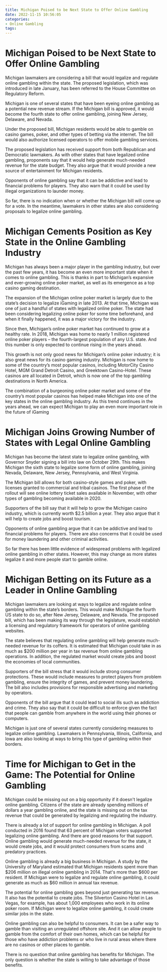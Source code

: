 ```yaml
---
title: Michigan Poised to be Next State to Offer Online Gambling
date: 2022-11-15 10:56:05
categories:
- Online Gambling
tags:
---
```



#  Michigan Poised to be Next State to Offer Online Gambling

Michigan lawmakers are considering a bill that would legalize and regulate online gambling within the state. The proposed legislation, which was introduced in late January, has been referred to the House Committee on Regulatory Reform.

Michigan is one of several states that have been eyeing online gambling as a potential new revenue stream. If the Michigan bill is approved, it would become the fourth state to offer online gambling, joining New Jersey, Delaware, and Nevada.

Under the proposed bill, Michigan residents would be able to gamble on casino games, poker, and other types of betting via the internet. The bill would also authorize licensed operators to offer mobile gambling services.

The proposed legislation has received support from both Republican and Democratic lawmakers. As with other states that have legalized online gambling, proponents say that it would help generate much-needed revenue for the state budget. They also argue that it would provide a new source of entertainment for Michigan residents.

Opponents of online gambling say that it can be addictive and lead to financial problems for players. They also warn that it could be used by illegal organizations to launder money.

So far, there is no indication when or whether the Michigan bill will come up for a vote. In the meantime, lawmakers in other states are also considering proposals to legalize online gambling.

#  Michigan Cements Position as Key State in the Online Gambling Industry

Michigan has always been a major player in the gambling industry, but over the past few years, it has become an even more important state when it comes to online gambling. This is thanks in part to Michigan’s expansive and ever-growing online poker market, as well as its emergence as a top casino gaming destination.

The expansion of the Michigan online poker market is largely due to the state’s decision to legalize iGaming in late 2013. At that time, Michigan was one of just a handful of states with legalized online poker. The state had been considering legalizing online poker for some time beforehand, and when it finally happened, it was a major victory for the industry.

Since then, Michigan’s online poker market has continued to grow at a healthy rate. In 2018, Michigan was home to nearly 1 million registered online poker players – the fourth-largest population of any U.S. state. And this number is only expected to continue rising in the years ahead.

This growth is not only good news for Michigan’s online poker industry; it is also great news for its casino gaming industry. Michigan is now home to some of the country’s most popular casinos, including MotorCity Casino Hotel, MGM Grand Detroit Casino, and Greektown Casino-Hotel. These casinos are all located in Detroit, which is now one of the top gambling destinations in North America.

The combination of a burgeoning online poker market and some of the country’s most popular casinos has helped make Michigan into one of the key states in the online gambling industry. As this trend continues in the years ahead, we can expect Michigan to play an even more important role in the future of iGaming

#  Michigan Joins Growing Number of States with Legal Online Gambling

Michigan has become the latest state to legalize online gambling, with Governor Snyder signing a bill into law on October 29th. This makes Michigan the sixth state to legalize some form of online gambling, joining Nevada, Delaware, New Jersey, Pennsylvania, and West Virginia.

The Michigan bill allows for both casino-style games and poker, with licenses granted to commercial and tribal casinos. The first phase of the rollout will see online lottery ticket sales available in November, with other types of gambling becoming available in 2020.

Supporters of the bill say that it will help to grow the Michigan casino industry, which is currently worth $2.5 billion a year. They also argue that it will help to create jobs and boost tourism.

Opponents of online gambling argue that it can be addictive and lead to financial problems for players. There are also concerns that it could be used for money laundering and other criminal activities.

So far there has been little evidence of widespread problems with legalized online gambling in other states. However, this may change as more states legalize it and more people start to gamble online.

#  Michigan Betting on its Future as a Leader in Online Gambling

Michigan lawmakers are looking at ways to legalize and regulate online gambling within the state’s borders. This would make Michigan the fourth US state to do so, after New Jersey, Delaware, and Nevada. The proposed bill, which has been making its way through the legislature, would establish a licensing and regulatory framework for operators of online gambling websites.

 The state believes that regulating online gambling will help generate much-needed revenue for its coffers. It is estimated that Michigan could take in as much as $200 million per year in tax revenue from online gambling operations. In addition, the regulated market would create jobs and boost the economies of local communities.

Supporters of the bill stress that it would include strong consumer protections. These would include measures to protect players from problem gambling, ensure the integrity of games, and prevent money laundering. The bill also includes provisions for responsible advertising and marketing by operators.

Opponents of the bill argue that it could lead to social ills such as addiction and crime. They also say that it could be difficult to enforce given the fact that people can gamble from anywhere in the world using their phones or computers.

Michigan is just one of several states currently considering measures to legalize online gambling. Lawmakers in Pennsylvania, Illinois, California, and Iowa are also looking at ways to bring this type of gambling within their borders.

#  Time for Michigan to Get in the Game: The Potential for Online Gambling

Michigan could be missing out on a big opportunity if it doesn't legalize online gambling. Citizens of the state are already spending millions of dollars a year gambling online, and the state is missing out on the tax revenue that could be generated by legalizing and regulating the industry.

There is already a lot of support for online gambling in Michigan. A poll conducted in 2016 found that 63 percent of Michigan voters supported legalizing online gambling. And there are good reasons for that support. Online gambling would generate much-needed revenue for the state, it would create jobs, and it would protect consumers from scams and predatory practices.

Online gambling is already a big business in Michigan. A study by the University of Maryland estimated that Michigan residents spent more than $206 million on illegal online gambling in 2014. That's more than $600 per resident. If Michigan were to legalize and regulate online gambling, it could generate as much as $60 million in annual tax revenue.

The potential for online gambling goes beyond just generating tax revenue. It also has the potential to create jobs. The Silverton Casino Hotel in Las Vegas, for example, has about 1,000 employees who work in its online poker room. If Michigan were to legalize online gambling, it could create similar jobs in the state.

Online gambling can also be helpful to consumers. It can be a safer way to gamble than visiting an unregulated offshore site. And it can allow people to gamble from the comfort of their own homes, which can be helpful for those who have addiction problems or who live in rural areas where there are no casinos or other places to gamble.

There is no question that online gambling has benefits for Michigan. The only question is whether the state is willing to take advantage of those benefits.